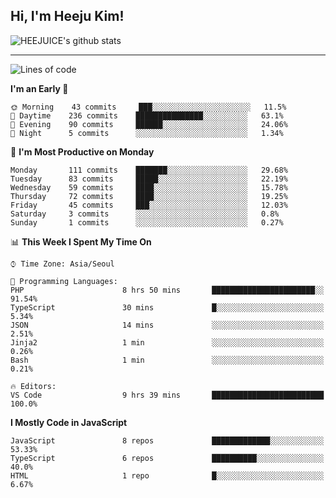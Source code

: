 ## Hi, I'm Heeju Kim!

![HEEJUICE's github stats](https://github-readme-stats.vercel.app/api?username=HEEJUICE&show_icons=true)

---
<!--START_SECTION:waka-->
![Lines of code](https://img.shields.io/badge/From%20Hello%20World%20I%27ve%20Written-12.9%20million%20lines%20of%20code-blue)

**I'm an Early 🐤** 

```text
🌞 Morning    43 commits     ███░░░░░░░░░░░░░░░░░░░░░░   11.5% 
🌆 Daytime    236 commits    ███████████████░░░░░░░░░░   63.1% 
🌃 Evening    90 commits     ██████░░░░░░░░░░░░░░░░░░░   24.06% 
🌙 Night      5 commits      ░░░░░░░░░░░░░░░░░░░░░░░░░   1.34%

```
📅 **I'm Most Productive on Monday** 

```text
Monday       111 commits    ███████░░░░░░░░░░░░░░░░░░   29.68% 
Tuesday      83 commits     █████░░░░░░░░░░░░░░░░░░░░   22.19% 
Wednesday    59 commits     ████░░░░░░░░░░░░░░░░░░░░░   15.78% 
Thursday     72 commits     ████░░░░░░░░░░░░░░░░░░░░░   19.25% 
Friday       45 commits     ███░░░░░░░░░░░░░░░░░░░░░░   12.03% 
Saturday     3 commits      ░░░░░░░░░░░░░░░░░░░░░░░░░   0.8% 
Sunday       1 commits      ░░░░░░░░░░░░░░░░░░░░░░░░░   0.27%

```


📊 **This Week I Spent My Time On** 

```text
⌚︎ Time Zone: Asia/Seoul

💬 Programming Languages: 
PHP                      8 hrs 50 mins       ███████████████████████░░   91.54% 
TypeScript               30 mins             █░░░░░░░░░░░░░░░░░░░░░░░░   5.34% 
JSON                     14 mins             ░░░░░░░░░░░░░░░░░░░░░░░░░   2.51% 
Jinja2                   1 min               ░░░░░░░░░░░░░░░░░░░░░░░░░   0.26% 
Bash                     1 min               ░░░░░░░░░░░░░░░░░░░░░░░░░   0.21%

🔥 Editors: 
VS Code                  9 hrs 39 mins       █████████████████████████   100.0%

```

**I Mostly Code in JavaScript** 

```text
JavaScript               8 repos             █████████████░░░░░░░░░░░░   53.33% 
TypeScript               6 repos             ██████████░░░░░░░░░░░░░░░   40.0% 
HTML                     1 repo              █░░░░░░░░░░░░░░░░░░░░░░░░   6.67%

```



<!--END_SECTION:waka-->
